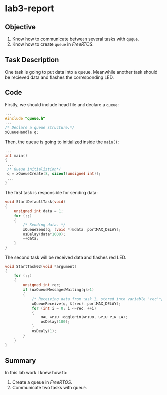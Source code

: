 # lab3-report
## Objective
1. Know how to communicate between several tasks with `quque`.
2. Know how to create `queue` in *FreeRTOS*.
## Task Description
One task is going to put data into a queue. Meanwhile another task should be recieved data and flashes the corresponding LED.
## Code
Firstly, we should include head file and declare a `queue`:
```C
...
#include "queue.h"
...
/* Declare a queue structure.*/
xQueueHandle q;
```
Then, the queue is going to initialized inside the `main()`:
```C
...
int main()
{
 ...
 /* Queue initializtion*/
 q = xQueueCreate(8, sizeof(unsigned int));
 ...   
}
```
The first task is responsible for sending data:
```C
void StartDefaultTask(void)
{
    unsigned int data = 1;
    for (;;)
    {
        /* Sending data. */
        xQueueSend(q, (void *)&data, portMAX_DELAY);
        osDelay(data*1000);
        ++data;
    } 
}
```
The second task will be received data and flashes red LED.
```C
void StartTask02(void *argument)
{
    for (;;)
    {
        unsigned int rec;
        if (uxQueueMessagesWaiting(q)>1)
        {
            /* Receiving data from task 1, stored into variable 'rec'*/
            xQueueReceive(q, &(rec), portMAX_DELAY);
            for (int i = 0; i <=rec; ++i)
            {
                HAL_GPIO_TogglePin(GPIOB, GPIO_PIN_14);
                osDelay(100);
            }
            osDealy(1);
        }
    }
}
```
## Summary
In this lab work I knew how to:
1. Create a queue in *FreeRTOS*.
2. Communicate two tasks with queue.
